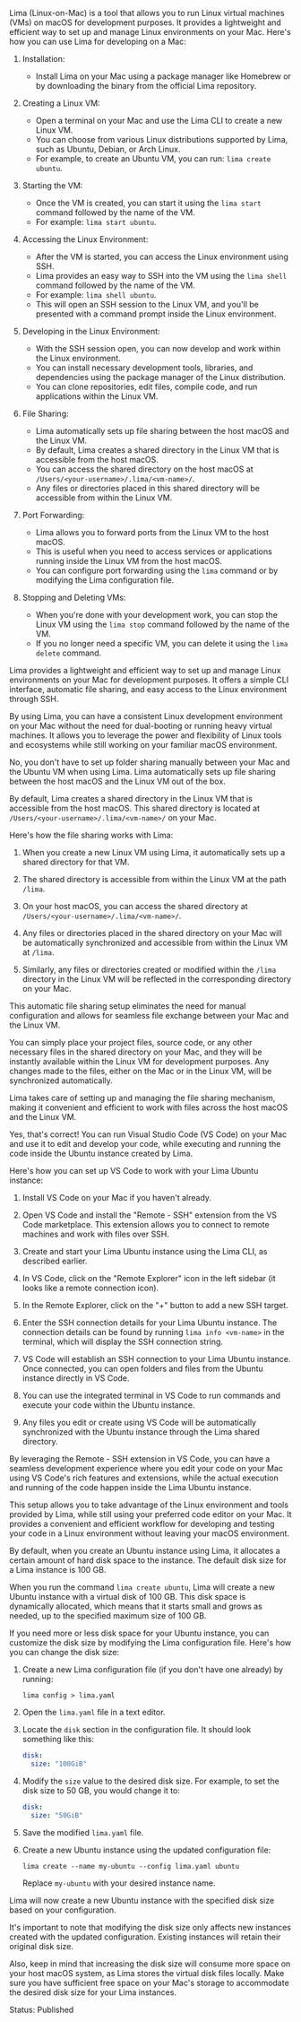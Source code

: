 Lima (Linux-on-Mac) is a tool that allows you to run Linux virtual machines (VMs) on macOS for development purposes. It provides a lightweight and efficient way to set up and manage Linux environments on your Mac. Here's how you can use Lima for developing on a Mac:

1. Installation:
   - Install Lima on your Mac using a package manager like Homebrew or by downloading the binary from the official Lima repository.

2. Creating a Linux VM:
   - Open a terminal on your Mac and use the Lima CLI to create a new Linux VM.
   - You can choose from various Linux distributions supported by Lima, such as Ubuntu, Debian, or Arch Linux.
   - For example, to create an Ubuntu VM, you can run: `lima create ubuntu`.

3. Starting the VM:
   - Once the VM is created, you can start it using the `lima start` command followed by the name of the VM.
   - For example: `lima start ubuntu`.

4. Accessing the Linux Environment:
   - After the VM is started, you can access the Linux environment using SSH.
   - Lima provides an easy way to SSH into the VM using the `lima shell` command followed by the name of the VM.
   - For example: `lima shell ubuntu`.
   - This will open an SSH session to the Linux VM, and you'll be presented with a command prompt inside the Linux environment.

5. Developing in the Linux Environment:
   - With the SSH session open, you can now develop and work within the Linux environment.
   - You can install necessary development tools, libraries, and dependencies using the package manager of the Linux distribution.
   - You can clone repositories, edit files, compile code, and run applications within the Linux VM.

6. File Sharing:
   - Lima automatically sets up file sharing between the host macOS and the Linux VM.
   - By default, Lima creates a shared directory in the Linux VM that is accessible from the host macOS.
   - You can access the shared directory on the host macOS at `/Users/<your-username>/.lima/<vm-name>/`.
   - Any files or directories placed in this shared directory will be accessible from within the Linux VM.

7. Port Forwarding:
   - Lima allows you to forward ports from the Linux VM to the host macOS.
   - This is useful when you need to access services or applications running inside the Linux VM from the host macOS.
   - You can configure port forwarding using the `lima` command or by modifying the Lima configuration file.

8. Stopping and Deleting VMs:
   - When you're done with your development work, you can stop the Linux VM using the `lima stop` command followed by the name of the VM.
   - If you no longer need a specific VM, you can delete it using the `lima delete` command.

Lima provides a lightweight and efficient way to set up and manage Linux environments on your Mac for development purposes. It offers a simple CLI interface, automatic file sharing, and easy access to the Linux environment through SSH.

By using Lima, you can have a consistent Linux development environment on your Mac without the need for dual-booting or running heavy virtual machines. It allows you to leverage the power and flexibility of Linux tools and ecosystems while still working on your familiar macOS environment.

No, you don't have to set up folder sharing manually between your Mac and the Ubuntu VM when using Lima. Lima automatically sets up file sharing between the host macOS and the Linux VM out of the box.

By default, Lima creates a shared directory in the Linux VM that is accessible from the host macOS. This shared directory is located at `/Users/<your-username>/.lima/<vm-name>/` on your Mac.

Here's how the file sharing works with Lima:

1. When you create a new Linux VM using Lima, it automatically sets up a shared directory for that VM.

2. The shared directory is accessible from within the Linux VM at the path `/lima`.

3. On your host macOS, you can access the shared directory at `/Users/<your-username>/.lima/<vm-name>/`.

4. Any files or directories placed in the shared directory on your Mac will be automatically synchronized and accessible from within the Linux VM at `/lima`.

5. Similarly, any files or directories created or modified within the `/lima` directory in the Linux VM will be reflected in the corresponding directory on your Mac.

This automatic file sharing setup eliminates the need for manual configuration and allows for seamless file exchange between your Mac and the Linux VM.

You can simply place your project files, source code, or any other necessary files in the shared directory on your Mac, and they will be instantly available within the Linux VM for development purposes. Any changes made to the files, either on the Mac or in the Linux VM, will be synchronized automatically.

Lima takes care of setting up and managing the file sharing mechanism, making it convenient and efficient to work with files across the host macOS and the Linux VM.

Yes, that's correct! You can run Visual Studio Code (VS Code) on your Mac and use it to edit and develop your code, while executing and running the code inside the Ubuntu instance created by Lima.

Here's how you can set up VS Code to work with your Lima Ubuntu instance:

1. Install VS Code on your Mac if you haven't already.

2. Open VS Code and install the "Remote - SSH" extension from the VS Code marketplace. This extension allows you to connect to remote machines and work with files over SSH.

3. Create and start your Lima Ubuntu instance using the Lima CLI, as described earlier.

4. In VS Code, click on the "Remote Explorer" icon in the left sidebar (it looks like a remote connection icon).

5. In the Remote Explorer, click on the "+" button to add a new SSH target.

6. Enter the SSH connection details for your Lima Ubuntu instance. The connection details can be found by running `lima info <vm-name>` in the terminal, which will display the SSH connection string.

7. VS Code will establish an SSH connection to your Lima Ubuntu instance. Once connected, you can open folders and files from the Ubuntu instance directly in VS Code.

8. You can use the integrated terminal in VS Code to run commands and execute your code within the Ubuntu instance.

9. Any files you edit or create using VS Code will be automatically synchronized with the Ubuntu instance through the Lima shared directory.

By leveraging the Remote - SSH extension in VS Code, you can have a seamless development experience where you edit your code on your Mac using VS Code's rich features and extensions, while the actual execution and running of the code happen inside the Lima Ubuntu instance.

This setup allows you to take advantage of the Linux environment and tools provided by Lima, while still using your preferred code editor on your Mac. It provides a convenient and efficient workflow for developing and testing your code in a Linux environment without leaving your macOS environment.

By default, when you create an Ubuntu instance using Lima, it allocates a certain amount of hard disk space to the instance. The default disk size for a Lima instance is 100 GB.

When you run the command `lima create ubuntu`, Lima will create a new Ubuntu instance with a virtual disk of 100 GB. This disk space is dynamically allocated, which means that it starts small and grows as needed, up to the specified maximum size of 100 GB.

If you need more or less disk space for your Ubuntu instance, you can customize the disk size by modifying the Lima configuration file. Here's how you can change the disk size:

1. Create a new Lima configuration file (if you don't have one already) by running:
   ```
   lima config > lima.yaml
   ```

2. Open the `lima.yaml` file in a text editor.

3. Locate the `disk` section in the configuration file. It should look something like this:
   ```yaml
   disk:
     size: "100GiB"
   ```

4. Modify the `size` value to the desired disk size. For example, to set the disk size to 50 GB, you would change it to:
   ```yaml
   disk:
     size: "50GiB"
   ```

5. Save the modified `lima.yaml` file.

6. Create a new Ubuntu instance using the updated configuration file:
   ```
   lima create --name my-ubuntu --config lima.yaml ubuntu
   ```

   Replace `my-ubuntu` with your desired instance name.

Lima will now create a new Ubuntu instance with the specified disk size based on your configuration.

It's important to note that modifying the disk size only affects new instances created with the updated configuration. Existing instances will retain their original disk size.

Also, keep in mind that increasing the disk size will consume more space on your host macOS system, as Lima stores the virtual disk files locally. Make sure you have sufficient free space on your Mac's storage to accommodate the desired disk size for your Lima instances.

Status: Published